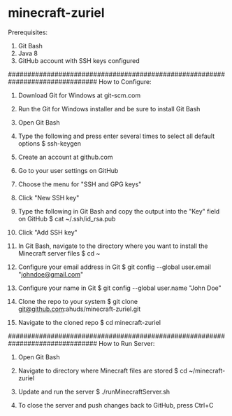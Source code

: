 # minecraft-zuriel


Prerequisites:
1. Git Bash
2. Java 8
3. GitHub account with SSH keys configured

###############################################################################
How to Configure:

1. Download Git for Windows at git-scm.com

2. Run the Git for Windows installer and be sure to install Git Bash

3. Open Git Bash

4. Type the following and press enter several times to select all default options
$ ssh-keygen

5. Create an account at github.com

6. Go to your user settings on GitHub

7. Choose the menu for "SSH and GPG keys"

8. Click "New SSH key"

9. Type the following in Git Bash and copy the output into the "Key" field on GitHub
$ cat ~/.ssh/id_rsa.pub

10. Click "Add SSH key"

11. In Git Bash, navigate to the directory where you want to install the Minecraft server files
$ cd ~

12. Configure your email address in Git
$ git config --global user.email "johndoe@gmail.com"

13. Configure your name in Git
$ git config --global user.name "John Doe"

14. Clone the repo to your system
$ git clone git@github.com:ahuds/minecraft-zuriel.git

15. Navigate to the cloned repo
$ cd minecraft-zuriel


###############################################################################
How to Run Server:

1. Open Git Bash

2. Navigate to directory where Minecraft files are stored
$ cd ~/minecraft-zuriel

3. Update and run the server
$ ./runMinecraftServer.sh

4. To close the server and push changes back to GitHub, press Ctrl+C
